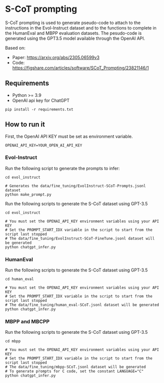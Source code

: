 # S-CoT prompting

S-CoT prompting is used to generate pseudo-code to attach to the instructions in the Evol-Instruct dataset and to the functions to complete in the HumanEval and MBPP evaluation datasets.
The pesudo-code is generated using the GPT3.5 model available through the OpenAI API.

Based on:
- Paper: https://arxiv.org/abs/2305.06599v3
- Code: https://figshare.com/articles/software/SCoT_Prompting/23821146/1

## Requirements
- Python >= 3.9
- OpenAI api key for ChatGPT

```shell
pip install -r requirements.txt
```

## How to run it

First, the OpenAI API KEY must be set as environment variable.

```shell
OPENAI_API_KEY=YOUR_OPEN_AI_API_KEY
```

### Evol-Instruct

Run the following script to generate the prompts to infer:

```shell
cd evol_instruct

# Generates the data/fine_tuning/EvolInstruct-SCoT-Prompts.jsonl dataset
python make_prompt.py
```

Run the following scripts to generate the S-CoT dataset using GPT-3.5

```shell
cd evol_instruct

# You must set the OPENAI_API_KEY environment variables using your API KEY
# Set the PROMPT_START_IDX variable in the script to start from the script last stopped
# The data/fine_tuning/EvolInstruct-SCoT-FineTune.jsonl dataset will be generated
python chatgpt_infer.py
```

### HumanEval

Run the following scripts to generate the S-CoT dataset using GPT-3.5

```shell
cd human_eval

# You must set the OPENAI_API_KEY environment variables using your API KEY
# Set the PROMPT_START_IDX variable in the script to start from the script last stopped
# The data/fine_tuning/human_eval-SCoT.jsonl dataset will be generated
python chatgpt_infer.py
```

### MBPP and MBCPP

Run the following scripts to generate the S-CoT dataset using GPT-3.5

```shell
cd mbpp

# You must set the OPENAI_API_KEY environment variables using your API KEY
# Set the PROMPT_START_IDX variable in the script to start from the script last stopped
# The data/fine_tuning/mbpp-SCoT.jsonl dataset will be generated
# To generate prompts for C code, set the constant LANGUAGE="C"
python chatgpt_infer.py
```
